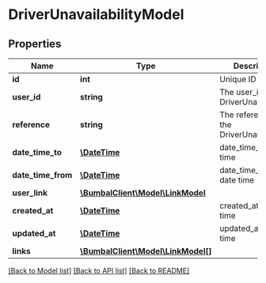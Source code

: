 # DriverUnavailabilityModel

## Properties
Name | Type | Description | Notes
------------ | ------------- | ------------- | -------------
**id** | **int** | Unique ID | [optional] 
**user_id** | **string** | The user_id of the DriverUnavailability | [optional] 
**reference** | **string** | The reference of the DriverUnavailability | [optional] 
**date_time_to** | [**\DateTime**](\DateTime.md) | date_time_to date time | [optional] 
**date_time_from** | [**\DateTime**](\DateTime.md) | date_time_from date time | [optional] 
**user_link** | [**\BumbalClient\Model\LinkModel**](LinkModel.md) |  | [optional] 
**created_at** | [**\DateTime**](\DateTime.md) | created_at date time | [optional] 
**updated_at** | [**\DateTime**](\DateTime.md) | updated_at date time | [optional] 
**links** | [**\BumbalClient\Model\LinkModel[]**](LinkModel.md) |  | [optional] 

[[Back to Model list]](../README.md#documentation-for-models) [[Back to API list]](../README.md#documentation-for-api-endpoints) [[Back to README]](../README.md)


